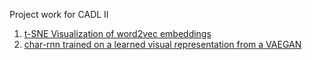 Project work for CADL II

1. [t-SNE Visualization of word2vec embeddings](1_tsne_word2vec)
2. [char-rnn trained on a learned visual representation from a VAEGAN](2_mdn_char_rnn)
